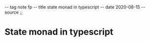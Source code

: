 -- tag note fp
-- title state monad in typescript
-- date 2020-08-15
-- source
;;
# State monad in typescript


